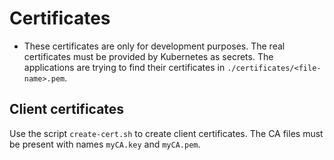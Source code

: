 # Certificates
- These certificates are only for development purposes. The real certificates must be provided by Kubernetes as secrets. The applications are trying to find their certificates in `./certificates/<file-name>.pem`.

## Client certificates
Use the script `create-cert.sh` to create client certificates. The CA files must be present with names `myCA.key` and `myCA.pem`.